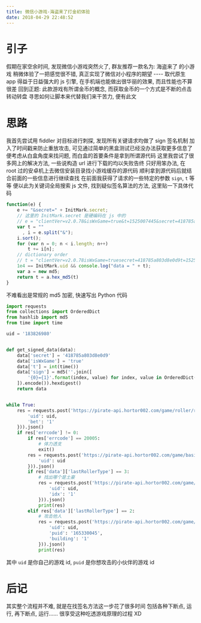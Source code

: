 ```yaml
---
title: 微信小游戏-海盗来了打金初体验
date: 2018-04-29 22:48:52
---
```

# 引子

假期在家空余时间, 发现微信小游戏突然火了, 群友推荐一款名为: 海盗来了 的小游戏
稍微体验了一把感觉很不错, 真正实现了微信对小程序的期望 ---- 取代原生 app
得益于日益强大的 js 引擎, 在手机端也能做出很华丽的效果, 而且性能也不算很差
回到正题: 此款游戏有所谓金币的概念, 而获取金币的一个方式是不断的点击转动转盘
寻思如何让脚本来代替我们来干苦力, 便有此文

<!-- more -->

# 思路

我首先尝试用 fiddler 对目标进行刺探, 发现所有关键请求均做了 sign 签名机制
加入了时间戳来防止重放攻击, 可见通过简单的黑盒测试已经没办法获取更多信息了
便考虑从白盒角度来找问题, 而白盒的首要条件是拿到所谓源代码
这里我尝试了很多网上的解决方法, 一些说构造 url 进行下载的均以失败告终
只好用笨办法, 在 root 过的安卓机上去微信安装目录找小游戏缓存的源代码
顺利拿到源代码后就结合前面的一些信息进行继续查找
在前面我获得了请求的一些特定的参数 `sign`, `t` 等等
便以此为关键词全局搜索 js 文件, 找到疑似签名算法的方法, 这里贴一下具体代码
``` javascript
function(e) {
    e += "&secret=" + InitMark.secret;
    // 这里的 InitMark.secret 是硬编码在 js 中的
    // e = "clientVer=v2.0.78&isWxGame=true&t=1525007445&secret=418785a803d8e0d9"
    var t = ""
      , i = e.split("&");
    i.sort();
    for (var n = 0; n < i.length; n++)
        t += i[n];
    // dictionary order
    // t = "clientVer=v2.0.78isWxGame=truesecret=418785a803d8e0d9t=1525007445"
    1e4 == InitMark.uid && console.log("data = " + t);
    var a = new md5;
    return t = a.hex_md5(t)
}
```
不难看出是常规的 md5 加密, 快速写出 Python 代码
``` python
import requests
from collections import OrderedDict
from hashlib import md5
from time import time

uid = '183826980'


def get_signed_data(data):
    data['secret'] = '418785a803d8e0d9'
    data['isWxGame'] = 'true'
    data['t'] = int(time())
    data['sign'] = md5(''.join([
        '{0}={1}'.format(index, value) for index, value in OrderedDict(sorted(data.items())).items()
    ]).encode()).hexdigest()
    return data


while True:
    res = requests.post('https://pirate-api.hortor002.com/game/roller/roll', get_signed_data({
        'uid': uid,
        'bet': '1'
    })).json()
    if res['errcode'] != 0:
        if res['errcode'] == 20005:
            # 体力透支
            exit()
        res = requests.post('https://pirate-api.hortor002.com/game/basic/player', get_signed_data({
            'uid': uid
        })).json()
        if res['data']['lastRollerType'] == 3:
            # 找出哪个是土豪
            res = requests.post('https://pirate-api.hortor002.com/game/pvp/steal', get_signed_data({
                'uid': uid,
                'idx': '1'
            })).json()
            print(res)
        elif res['data']['lastRollerType'] == 2:
            # 攻击他人
            res = requests.post('https://pirate-api.hortor002.com/game/pvp/attack', get_signed_data({
                'uid': uid,
                'puid': '165330045',
                'building': '1'
            })).json()
            print(res)

```
其中 `uid` 是你自己的游戏 id, `puid` 是你想攻击的小伙伴的游戏 id

# 后记

其实整个流程并不难, 就是在找签名方法这一步花了很多时间
包括各种下断点, 运行, 再下断点, 运行......
很享受这种吃透游戏原理的过程 XD
